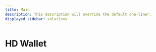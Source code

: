 ```yaml
---
title: Main
description: This description will override the default one-liner.
displayed_sidebar: solutions
---
```


# HD Wallet